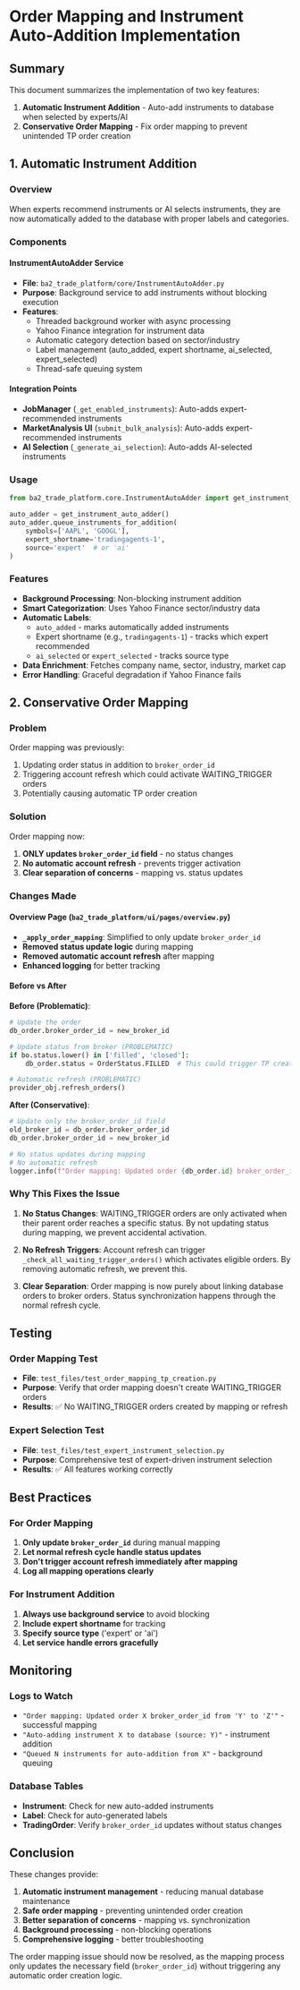 # Order Mapping and Instrument Auto-Addition Implementation

## Summary

This document summarizes the implementation of two key features:

1. **Automatic Instrument Addition** - Auto-add instruments to database when selected by experts/AI
2. **Conservative Order Mapping** - Fix order mapping to prevent unintended TP order creation

## 1. Automatic Instrument Addition

### Overview
When experts recommend instruments or AI selects instruments, they are now automatically added to the database with proper labels and categories.

### Components

#### InstrumentAutoAdder Service
- **File**: `ba2_trade_platform/core/InstrumentAutoAdder.py`
- **Purpose**: Background service to add instruments without blocking execution
- **Features**:
  - Threaded background worker with async processing
  - Yahoo Finance integration for instrument data
  - Automatic category detection based on sector/industry
  - Label management (auto_added, expert shortname, ai_selected, expert_selected)
  - Thread-safe queuing system

#### Integration Points
- **JobManager** (`_get_enabled_instruments`): Auto-adds expert-recommended instruments
- **MarketAnalysis UI** (`submit_bulk_analysis`): Auto-adds expert-recommended instruments
- **AI Selection** (`_generate_ai_selection`): Auto-adds AI-selected instruments

### Usage
```python
from ba2_trade_platform.core.InstrumentAutoAdder import get_instrument_auto_adder

auto_adder = get_instrument_auto_adder()
auto_adder.queue_instruments_for_addition(
    symbols=['AAPL', 'GOOGL'],
    expert_shortname='tradingagents-1',
    source='expert'  # or 'ai'
)
```

### Features
- **Background Processing**: Non-blocking instrument addition
- **Smart Categorization**: Uses Yahoo Finance sector/industry data
- **Automatic Labels**: 
  - `auto_added` - marks automatically added instruments
  - Expert shortname (e.g., `tradingagents-1`) - tracks which expert recommended
  - `ai_selected` or `expert_selected` - tracks source type
- **Data Enrichment**: Fetches company name, sector, industry, market cap
- **Error Handling**: Graceful degradation if Yahoo Finance fails

## 2. Conservative Order Mapping

### Problem
Order mapping was previously:
1. Updating order status in addition to `broker_order_id`
2. Triggering account refresh which could activate WAITING_TRIGGER orders
3. Potentially causing automatic TP order creation

### Solution
Order mapping now:
1. **ONLY updates `broker_order_id` field** - no status changes
2. **No automatic account refresh** - prevents trigger activation
3. **Clear separation of concerns** - mapping vs. status updates

### Changes Made

#### Overview Page (`ba2_trade_platform/ui/pages/overview.py`)
- **`_apply_order_mapping`**: Simplified to only update `broker_order_id`
- **Removed status update logic** during mapping
- **Removed automatic account refresh** after mapping
- **Enhanced logging** for better tracking

#### Before vs After

**Before (Problematic)**:
```python
# Update the order
db_order.broker_order_id = new_broker_id

# Update status from broker (PROBLEMATIC)
if bo.status.lower() in ['filled', 'closed']:
    db_order.status = OrderStatus.FILLED  # This could trigger TP creation

# Automatic refresh (PROBLEMATIC)
provider_obj.refresh_orders()
```

**After (Conservative)**:
```python
# Update only the broker_order_id field
old_broker_id = db_order.broker_order_id
db_order.broker_order_id = new_broker_id

# No status updates during mapping
# No automatic refresh
logger.info(f"Order mapping: Updated order {db_order.id} broker_order_id from '{old_broker_id}' to '{new_broker_id}' (status remains {db_order.status.value})")
```

### Why This Fixes the Issue

1. **No Status Changes**: WAITING_TRIGGER orders are only activated when their parent order reaches a specific status. By not updating status during mapping, we prevent accidental activation.

2. **No Refresh Triggers**: Account refresh can trigger `_check_all_waiting_trigger_orders()` which activates eligible orders. By removing automatic refresh, we prevent this.

3. **Clear Separation**: Order mapping is now purely about linking database orders to broker orders. Status synchronization happens through the normal refresh cycle.

## Testing

### Order Mapping Test
- **File**: `test_files/test_order_mapping_tp_creation.py`
- **Purpose**: Verify that order mapping doesn't create WAITING_TRIGGER orders
- **Results**: ✅ No WAITING_TRIGGER orders created by mapping or refresh

### Expert Selection Test  
- **File**: `test_files/test_expert_instrument_selection.py`
- **Purpose**: Comprehensive test of expert-driven instrument selection
- **Results**: ✅ All features working correctly

## Best Practices

### For Order Mapping
1. **Only update `broker_order_id`** during manual mapping
2. **Let normal refresh cycle handle status updates**
3. **Don't trigger account refresh immediately after mapping**
4. **Log all mapping operations clearly**

### For Instrument Addition
1. **Always use background service** to avoid blocking
2. **Include expert shortname** for tracking
3. **Specify source type** ('expert' or 'ai')
4. **Let service handle errors gracefully**

## Monitoring

### Logs to Watch
- `"Order mapping: Updated order X broker_order_id from 'Y' to 'Z'"` - successful mapping
- `"Auto-adding instrument X to database (source: Y)"` - instrument addition
- `"Queued N instruments for auto-addition from X"` - background queuing

### Database Tables
- **Instrument**: Check for new auto-added instruments
- **Label**: Check for auto-generated labels
- **TradingOrder**: Verify `broker_order_id` updates without status changes

## Conclusion

These changes provide:
1. **Automatic instrument management** - reducing manual database maintenance
2. **Safe order mapping** - preventing unintended order creation
3. **Better separation of concerns** - mapping vs. synchronization
4. **Background processing** - non-blocking operations
5. **Comprehensive logging** - better troubleshooting

The order mapping issue should now be resolved, as the mapping process only updates the necessary field (`broker_order_id`) without triggering any automatic order creation logic.